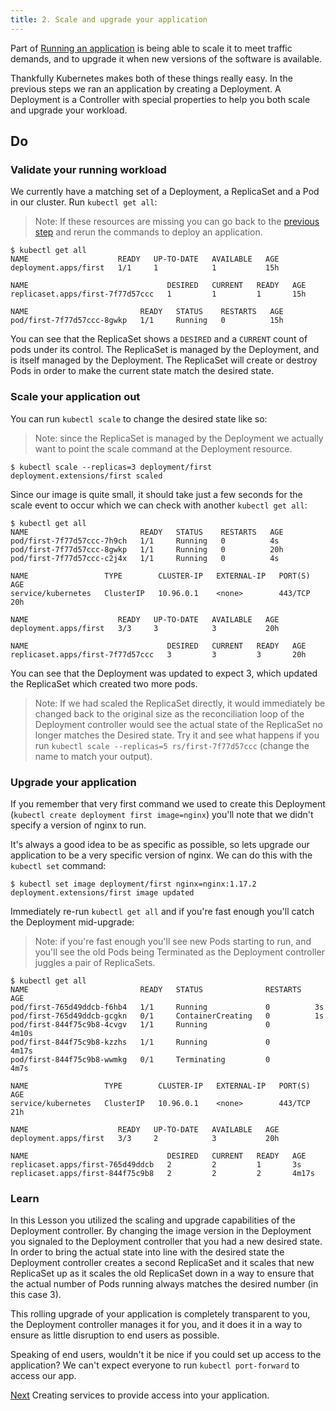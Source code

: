 ```yaml
---
title: 2. Scale and upgrade your application
---
```


Part of [Running an application](/getting-started/1) is being able to scale it to meet traffic demands, and to upgrade it when new versions of the software is available.

Thankfully Kubernetes makes both of these things really easy. In the previous steps we ran an application by creating a Deployment. A Deployment is a Controller with special properties to help you both scale and upgrade your workload.

## Do

### Validate your running workload

We currently have a matching set of a Deployment, a ReplicaSet and a Pod in our cluster. Run `kubectl get all`:

> Note: If these resources are missing you can go back to the [previous step](/gettings-started/1) and rerun the commands to deploy an application.

```console
$ kubectl get all
NAME                    READY   UP-TO-DATE   AVAILABLE   AGE
deployment.apps/first   1/1     1            1           15h

NAME                               DESIRED   CURRENT   READY   AGE
replicaset.apps/first-7f77d57ccc   1         1         1       15h

NAME                         READY   STATUS    RESTARTS   AGE
pod/first-7f77d57ccc-8gwkp   1/1     Running   0          15h
```

You can see that the ReplicaSet shows a `DESIRED` and a `CURRENT` count of pods under its control. The ReplicaSet is managed by the Deployment, and is itself managed by the Deployment. The ReplicaSet will create or destroy Pods in order to make the current state match the desired state.

### Scale your application out

You can run `kubectl scale` to change the desired state like so:

> Note: since the ReplicaSet is managed by the Deployment we actually want to point the scale command at the Deployment resource.

```console
$ kubectl scale --replicas=3 deployment/first
deployment.extensions/first scaled
```

Since our image is quite small, it should take just a few seconds for the scale event to occur which we can check with another `kubectl get all`:

```console
$ kubectl get all
NAME                         READY   STATUS    RESTARTS   AGE
pod/first-7f77d57ccc-7h9ch   1/1     Running   0          4s
pod/first-7f77d57ccc-8gwkp   1/1     Running   0          20h
pod/first-7f77d57ccc-c2j4x   1/1     Running   0          4s

NAME                 TYPE        CLUSTER-IP   EXTERNAL-IP   PORT(S)   AGE
service/kubernetes   ClusterIP   10.96.0.1    <none>        443/TCP   20h

NAME                    READY   UP-TO-DATE   AVAILABLE   AGE
deployment.apps/first   3/3     3            3           20h

NAME                               DESIRED   CURRENT   READY   AGE
replicaset.apps/first-7f77d57ccc   3         3         3       20h
```

You can see that the Deployment was updated to expect 3, which updated the ReplicaSet which created two more pods.

> Note: If we had scaled the ReplicaSet directly, it would immediately be changed back to the original size as the reconciliation loop of the Deployment controller would see the actual state of the ReplicaSet no longer matches the Desired state. Try it and see what happens if you run `kubectl scale --replicas=5 rs/first-7f77d57ccc` (change the name to match your output).

### Upgrade your application

If you remember that very first command we used to create this Deployment (`kubectl create deployment first image=nginx`) you'll note that we didn't specify a version of nginx to run.

It's always a good idea to be as specific as possible, so lets upgrade our application to be a very specific version of nginx. We can do this with the `kubectl set` command:

```console
$ kubectl set image deployment/first nginx=nginx:1.17.2
deployment.extensions/first image updated
```

Immediately re-run `kubectl get all` and if you're fast enough you'll catch the Deployment mid-upgrade:

> Note: if you're fast enough you'll see new Pods starting to run, and you'll see the old Pods being Terminated as the Deployment controller juggles a pair of ReplicaSets.

```console
$ kubectl get all
NAME                         READY   STATUS              RESTARTS   AGE
pod/first-765d49ddcb-f6hb4   1/1     Running             0          3s
pod/first-765d49ddcb-gcgkn   0/1     ContainerCreating   0          1s
pod/first-844f75c9b8-4cvgv   1/1     Running             0          4m10s
pod/first-844f75c9b8-kzzhs   1/1     Running             0          4m17s
pod/first-844f75c9b8-wwmkg   0/1     Terminating         0          4m7s

NAME                 TYPE        CLUSTER-IP   EXTERNAL-IP   PORT(S)   AGE
service/kubernetes   ClusterIP   10.96.0.1    <none>        443/TCP   21h

NAME                    READY   UP-TO-DATE   AVAILABLE   AGE
deployment.apps/first   3/3     2            3           20h

NAME                               DESIRED   CURRENT   READY   AGE
replicaset.apps/first-765d49ddcb   2         2         1       3s
replicaset.apps/first-844f75c9b8   2         2         2       4m17s
```

### Learn

In this Lesson you utilized the scaling and upgrade capabilities of the Deployment controller. By changing the image version in the Deployment you signaled to the Deployment controller that you had a new desired state. In order to bring the actual state into line with the desired state the Deployment controller creates a second ReplicaSet and it scales that new ReplicaSet up as it scales the old ReplicaSet down in a way to ensure that the actual number of Pods running always matches the desired number (in this case 3).

This rolling upgrade of your application is completely transparent to you, the Deployment controller manages it for you, and it does it in a way to ensure as little disruption to end users as possible.

Speaking of end users, wouldn't it be nice if you could set up access to the application? We can't expect everyone to run `kubectl port-forward` to access our app.

[Next](/getting-started/3) Creating services to provide access into your application.

